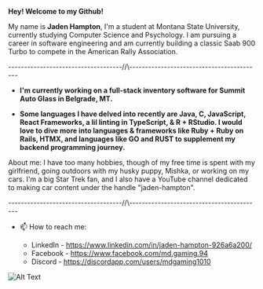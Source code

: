 __Hey! Welcome to my Github!__

My name is __Jaden Hampton__, I'm a student at Montana State University, currently studying Computer Science and Psychology. I am pursuing a career in software engineering and am currently building a classic Saab 900 Turbo to compete in the American Rally Association.

------------------------------------//\\------------------------------------------

* __I'm currently working on a full-stack inventory software for Summit Auto Glass in Belgrade, MT.__

* __Some languages I have delved into recently are Java, C, JavaScript, React Frameworks, a lil linting in TypeScript, & R + RStudio. I would love to dive more into languages & frameworks like Ruby + Ruby on Rails, HTMX, and languages like GO and RUST to supplement my backend programming journey.__

About me: I have too many hobbies, though of my free time is spent with my girlfriend, going outdoors with my husky puppy, Mishka, or working on my cars. I'm a big Star Trek fan, and I also have a YouTube channel dedicated to making car content under the handle "jaden-hampton".

 
------------------------------------//\\------------------------------------------

 - 📫 How to reach me:
     * LinkedIn - https://www.linkedin.com/in/jaden-hampton-926a6a200/
     * Facebook - https://www.facebook.com/md.gaming.94
     * Discord - https://discordapp.com/users/mdgaming1010
  

    <div style="text-align: center;"> 
  ![Alt Text](https://i.pinimg.com/originals/2f/09/72/2f09725e96897112eb248feae582ecaa.gif)
    </div>


